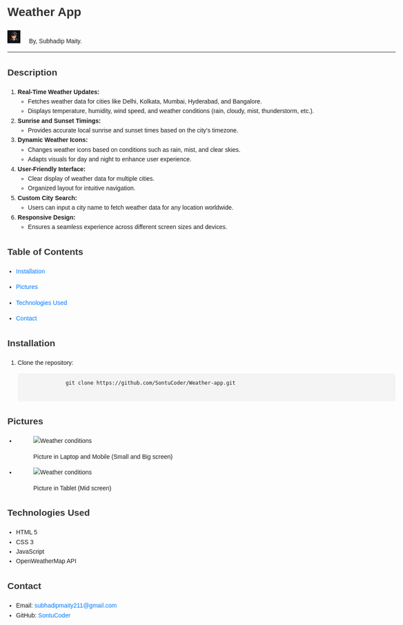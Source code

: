 
<body style="font-family: Arial, sans-serif; line-height: 1.6; margin: 0 auto; max-width: 900px; padding: 20px;">

<h1 style="color: #333;">Weather App</h1>
  <img src="./image/logo.jpg" alt="logo" style="height:30px; width: 30px;"><span style="margin-left: 20px;">By, Subhadip Maity.</span>
<hr>

<h2 style="color: #333;">Description</h2>
<ol>
    <li><strong>Real-Time Weather Updates:</strong>
        <ul>
            <li>Fetches weather data for cities like Delhi, Kolkata, Mumbai, Hyderabad, and Bangalore.</li>
            <li>Displays temperature, humidity, wind speed, and weather conditions (rain, cloudy, mist, thunderstorm, etc.).</li>
        </ul>
    </li>
    <li><strong>Sunrise and Sunset Timings:</strong>
        <ul>
            <li>Provides accurate local sunrise and sunset times based on the city’s timezone.</li>
        </ul>
    </li>
    <li><strong>Dynamic Weather Icons:</strong>
        <ul>
            <li>Changes weather icons based on conditions such as rain, mist, and clear skies.</li>
            <li>Adapts visuals for day and night to enhance user experience.</li>
        </ul>
    </li>
    <li><strong>User-Friendly Interface:</strong>
        <ul>
            <li>Clear display of weather data for multiple cities.</li>
            <li>Organized layout for intuitive navigation.</li>
        </ul>
    </li>
    <li><strong>Custom City Search:</strong>
        <ul>
            <li>Users can input a city name to fetch weather data for any location worldwide.</li>
        </ul>
    </li>
    <li><strong>Responsive Design:</strong>
        <ul>
            <li>Ensures a seamless experience across different screen sizes and devices.</li>
        </ul>
    </li>
</ol>

<h2 style="color: #333;">Table of Contents</h2>
<ul style="padding-left: 20px;">
    <li><p style="color: #007BFF;">Installation</p></li>
    <li><p style="color: #007BFF;">Pictures</p></li>
    <li><p style="color: #007BFF;">Technologies Used</p></li>
    <li><p style="color: #007BFF;">Contact</p></li>
</ul>

<h2 id="installation" style="color: #333;">Installation</h2>
<ol>
    <li>Clone the repository:
        <pre style="background: #f4f4f4; padding: 10px; border-radius: 5px; overflow-x: auto;">
            <code>git clone https://github.com/SontuCoder/Weather-app.git</code>
        </pre>
    </li>
</ol>

<h2 id="pics" style="color: #333;">Pictures</h2>
<ul style="padding-left: 20px;">
    <li>
        <figure>
            <img src="./image/1.png" alt="Weather conditions" style="height: 300px; width: 600px;">
            <p>Picture in Laptop and Mobile (Small and Big screen)</p>
        </figure>
    </li>
    <li>
        <figure>
            <img src="./image/Untitled design.png" alt="Weather conditions" style="height: 300px; width: 600px;">
            <p>Picture in Tablet (Mid screen)</p>
        </figure>
    </li>
</ul>

<h2 id="technologies-used" style="color: #333;">Technologies Used</h2>
<ul style="padding-left: 20px;">
    <li>HTML 5</li>
    <li>CSS 3</li>
    <li>JavaScript</li>
    <li>OpenWeatherMap API</li>
</ul>

<h2 id="contact" style="color: #333;">Contact</h2>
<ul style="padding-left: 20px;">
    <li>Email:
        <a href="mailto:subhadipmaity211@gmail.com" style="color: #007BFF; text-decoration: none;">subhadipmaity211@gmail.com</a>
    </li>
    <li>GitHub:
        <a href="https://github.com/SontuCoder" target="_blank" style="color: #007BFF; text-decoration: none;">SontuCoder</a>
    </li>
</ul>

</body>
